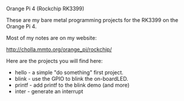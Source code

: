 Orange Pi 4 (Rockchip RK3399)

These are my bare metal programming projects for the RK3399 on the Orange Pi 4.

Most of my notes are on my website:

http://cholla.mmto.org/orange_pi/rockchip/

Here are the projects you will find here:

* hello - a simple "do something" first project.
* blink - use the GPIO to blink the on-boardLED.
* printf - add printf to the blink demo (and more)
* inter - generate an interrupt
